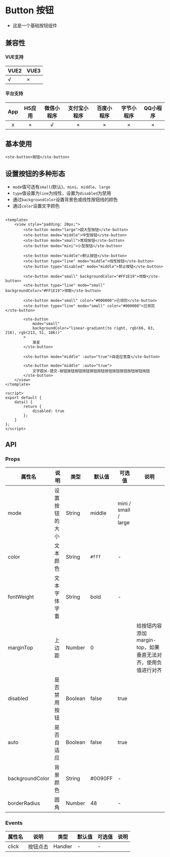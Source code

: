 # Button 按钮
- 这是一个基础按钮组件

## 兼容性
#### VUE支持 
|VUE2        | VUE3        |
|---        |---        |
|√                | ×                |
#### 平台支持
|App|H5应用	|微信小程序	|支付宝小程序	|百度小程序	|字节小程序	|QQ小程序	|
|:-:|:-:	|:-:		|:-:			|:-:		|:-:		|:-:		|
|x	|×		|√			|×				|×			|×			|×			|


## 基本使用

```
<ste-button>按钮</ste-button>
```

## 设置按钮的多种形态
- ```mode```值可选有```small```(默认)、```mini```、```middle```、```large```
- ```type```值设置为```line```为线性，设置为```disabled```为禁用
- 通过```backgroundColor```设置背景色或线性按钮线的颜色
- 通过```color```设置文字颜色
```

<template>
	<view style="padding: 20px;">
		<ste-button mode="large">超大型按钮</ste-button>
		<ste-button mode="middle">中型按钮</ste-button>
		<ste-button mode="small">常规按钮</ste-button>
		<ste-button mode="mini">小型按钮</ste-button>
		
		<ste-button mode="middle">默认按钮</ste-button>
		<ste-button type="line" mode="middle">线性按钮</ste-button>
		<ste-button type="disabled" mode="middle">禁止按钮</ste-button>
		
		<ste-button mode="small" backgroundColor="#FF1E19">领取</ste-button>
		<ste-button type="line" mode="small" backgroundColor="#FF1E19">领取</ste-button>

		<ste-button mode="small" color="#000000">已领完</ste-button>
		<ste-button type="line" mode="small" color="#000000">已领完</ste-button>

		<ste-button
			mode="small"
			backgroundColor="linear-gradient(to right, rgb(66, 83, 216), rgb(213, 51, 186))"
		>
			渐变
		</ste-button>
		
		<ste-button mode="middle" :auto="true">自适应宽度</ste-button>
		
		<ste-button mode="middle" :auto="true">
			文字超长-提交-按钮按钮按钮按钮按钮按钮按钮按钮按钮按钮按钮按钮
		</ste-button>
	</view>
</template>

<script>
export default {
	data() {
		return {
			disabled: true
		};
	}
};
</script>

```

## API
### Props
| 属性名			| 说明			|类型			|默认值		| 可选值					|说明															|
| ------			| -----------	|	-----------	|-----------|-----------			|	---------													|
| mode				|设置按钮的大小	|String			|middle		|mini / small / large	|																|
| color				|文本颜色		|String			|```#fff```	|-						|																|
| fontWeight		|文本字体字重	|String			|bold		|-						|																|
| marginTop			|上边距			|Number			|0			|						|	给按钮内容添加margin-top，如果垂直无法对齐，使用负值进行对齐	|
| disabled			|是否禁用按钮	|Boolean		|false		|true					|																|
| auto				|是否自适应		|Boolean		|false		|true					|																|
| backgroundColor	|背景颜色		|String			|#0090FF	|-						|																|
| borderRadius		|圆角			|Number			|48			|-						|																|

### Events
| 属性名| 说明			|类型			|默认值		| 可选值		|说明			|
| ------| -----------	|	-----------	|-----------|-----------|	---------	|
| click	|按钮点击		|Handler		|-			|-			|				|